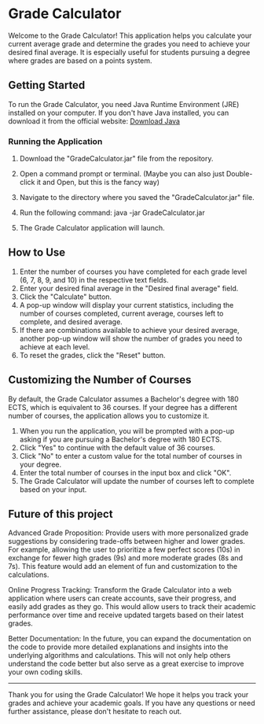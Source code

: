 # Grade Calculator

Welcome to the Grade Calculator! This application helps you calculate your current average grade and determine the grades you need to achieve your desired final average. It is especially useful for students pursuing a degree where grades are based on a points system.

## Getting Started

To run the Grade Calculator, you need Java Runtime Environment (JRE) installed on your computer. If you don't have Java installed, you can download it from the official website: [Download Java](https://www.java.com/en/download/)

### Running the Application

1. Download the "GradeCalculator.jar" file from the repository.
2. Open a command prompt or terminal. (Maybe you can also just Double-click it and Open, but this is the fancy way)
3. Navigate to the directory where you saved the "GradeCalculator.jar" file.
4. Run the following command:
java -jar GradeCalculator.jar

5. The Grade Calculator application will launch.

## How to Use

1. Enter the number of courses you have completed for each grade level (6, 7, 8, 9, and 10) in the respective text fields.
2. Enter your desired final average in the "Desired final average" field.
3. Click the "Calculate" button.
4. A pop-up window will display your current statistics, including the number of courses completed, current average, courses left to complete, and desired average.
5. If there are combinations available to achieve your desired average, another pop-up window will show the number of grades you need to achieve at each level.
6. To reset the grades, click the "Reset" button.

## Customizing the Number of Courses

By default, the Grade Calculator assumes a Bachelor's degree with 180 ECTS, which is equivalent to 36 courses. If your degree has a different number of courses, the application allows you to customize it.

1. When you run the application, you will be prompted with a pop-up asking if you are pursuing a Bachelor's degree with 180 ECTS.
2. Click "Yes" to continue with the default value of 36 courses.
3. Click "No" to enter a custom value for the total number of courses in your degree.
4. Enter the total number of courses in the input box and click "OK".
5. The Grade Calculator will update the number of courses left to complete based on your input.

## Future of this project

Advanced Grade Proposition: Provide users with more personalized grade suggestions by considering trade-offs between higher and lower grades. For example, allowing the user to prioritize a few perfect scores (10s) in exchange for fewer high grades (9s) and more moderate grades (8s and 7s). This feature would add an element of fun and customization to the calculations.

Online Progress Tracking: Transform the Grade Calculator into a web application where users can create accounts, save their progress, and easily add grades as they go. This would allow users to track their academic performance over time and receive updated targets based on their latest grades.

Better Documentation: In the future, you can expand the documentation on the code to provide more detailed explanations and insights into the underlying algorithms and calculations. This will not only help others understand the code better but also serve as a great exercise to improve your own coding skills.

---

Thank you for using the Grade Calculator! We hope it helps you track your grades and achieve your academic goals. If you have any questions or need further assistance, please don't hesitate to reach out.
